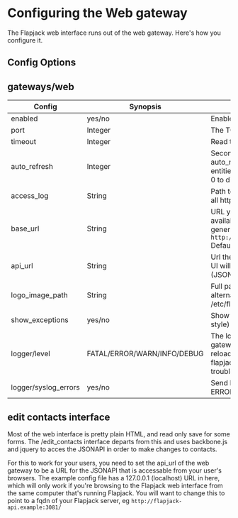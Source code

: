 # Configuring the Web gateway

The Flapjack web interface runs out of the web gateway. Here's how you configure it.

## Config Options

## gateways/web

| Config | Synopsis | Description |
|--------|----------|-------------|
| enabled | yes/no  | Enable this gateway? |
| port    | Integer  | The TCP port to listen on |
| timeout | Integer  | Read timeout in Seconds |
| auto_refresh | Integer  | Seconds between auto_refresh of entities/checks pages.  Set to 0 to disable |
| access_log | String  | Path to the access log (log of all http requests) |
| base_url | String | URL your Flapjack web UI is available at, used for generating internal links eg `http://flapjack.example/` Default: `/` |
| api_url | String | Url the javascript in the Web UI will use to access the API (JSONAPI) |
| logo_image_path | String | Full path to the location of an alternate logo file, e.g. /etc/flapjack/custom_logo.png |
| show_exceptions | yes/no | Show exceptions (sinatra style) Default: no |
| logger/level | FATAL/ERROR/WARN/INFO/DEBUG | The logging verbosity of the gateway. Set to DEBUG, reload flapjack, and consult flapjack.log if you're having trouble. |
| logger/syslog_errors | yes/no | Send logging messages at ERROR or FATAL to the syslog |

## edit contacts interface

Most of the web interface is pretty plain HTML, and read only save for some forms. The /edit_contacts interface departs from this and uses backbone.js and jquery to acces the JSONAPI in order to make changes to contacts.

For this to work for your users, you need to set the api_url of the web gateway to be a URL for the JSONAPI that is accessable from your user's browsers. The example config file has a 127.0.0.1 (localhost) URL in here, which will only work if you're browsing to the Flapjack web interface from the same computer that's running Flapjack. You will want to change this to point to a fqdn of your Flapjack server, eg `http://flapjack-api.example:3081/`

